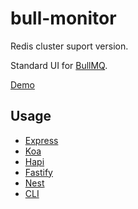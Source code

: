 # bull-monitor

Redis cluster suport version.

Standard UI for [BullMQ](https://github.com/taskforcesh/bullmq).

[Demo](https://s-r-x.github.io/bull-monitor)

## Usage

- [Express](https://github.com/s-r-x/bull-monitor/tree/main/packages/express#usage)
- [Koa](https://github.com/s-r-x/bull-monitor/tree/main/packages/koa#usage)
- [Hapi](https://github.com/s-r-x/bull-monitor/tree/main/packages/hapi#usage)
- [Fastify](https://github.com/s-r-x/bull-monitor/tree/main/packages/fastify#usage)
- [Nest](https://github.com/s-r-x/bull-monitor/tree/main/examples/nest)
- [CLI](https://github.com/s-r-x/bull-monitor/tree/main/packages/cli#usage)
